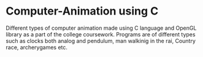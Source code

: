# Computer-Animation using C

Different types of computer animation made using C language and OpenGL library as a part of the college coursework.
Programs are of  different types such as clocks both analog and pendulum, man walkinig in the rai, Country race, archerygames etc.
